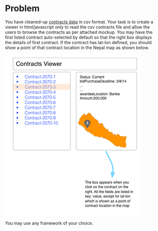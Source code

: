 # Problem 

You have cleaned-up [contracts data](contracts.csv) in csv format. Your task is to create a viewer in html/javascript only to read the csv contracts file and allow the users to browse the contracts as per attached mockup. You may have the first listed contract auto-selected by default so that the right box displays the details of first contract. If the contract has lat-lon defined, you should show a point of that contract location in the Nepal map as shown below.

![mapping-contracts.png](mapping-contracts.png)

You may use any framework of your choice. 